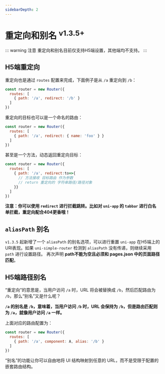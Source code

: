 ```yaml
---
sidebarDepth: 2
---
```


# 重定向和别名 <sup>v1.3.5+</sup>

::: warning 注意
重定向和别名目前仅支持H5端设置，其他端均不支持。
:::

## H5端重定向

重定向也是通过 `routes` 配置来完成，下面例子是从 `/a` 重定向到 `/b`：

```js
const router = new Router({
  routes: [
    { path: '/a', redirect: '/b' }
  ]
})
```
重定向的目标也可以是一个命名的路由：

```js
const router = new Router({
  routes: [
    { path: '/a', redirect: { name: 'foo' } }
  ]
})
```

甚至是一个方法，动态返回重定向目标：

```js
const router = new Router({
  routes: [
    { path: '/a', redirect:to=>{
      // 方法接收 目标路由 作为参数
      // return 重定向的 字符串路径/路径对象
    }}
  ]
})
```
**注意：你可以使用 `redirect` 进行拦截跳转。比如对 `uni-app` 的 `tabbar` 进行白名单拦截，重定向配合404更香哦！**

## `aliasPath` 别名

`v1.3.5` 起新增了一个 `aliasPath` 的别名选项，可以进行重置 `uni-app` 在H5端上的URl表现。如果 `uni-simple-router` 检测到 `aliasPath` 没有传递，则继续采用 `path` 进行设置路径。 再次声明 **path不能为空且必须和 pages.json 中的页面路径匹配**。

## H5端路径别名

“重定向”的意思是，当用户访问 `/a` 时，URL 将会被替换成 `/b`，然后匹配路由为 `/b`，那么“别名”又是什么呢？

**`/a` 的别名是 `/b`，意味着，当用户访问 `/b` 时，URL 会保持为 `/b`，但是路由匹配则为 `/a`，就像用户访问 `/a` 一样。**

上面对应的路由配置为：

```js
const router = new Router({
  routes: [
    { path: '/a', component: A, alias: '/b' }
  ]
})
```
“别名”的功能让你可以自由地将 UI 结构映射到任意的 URL，而不是受限于配置的嵌套路由结构。